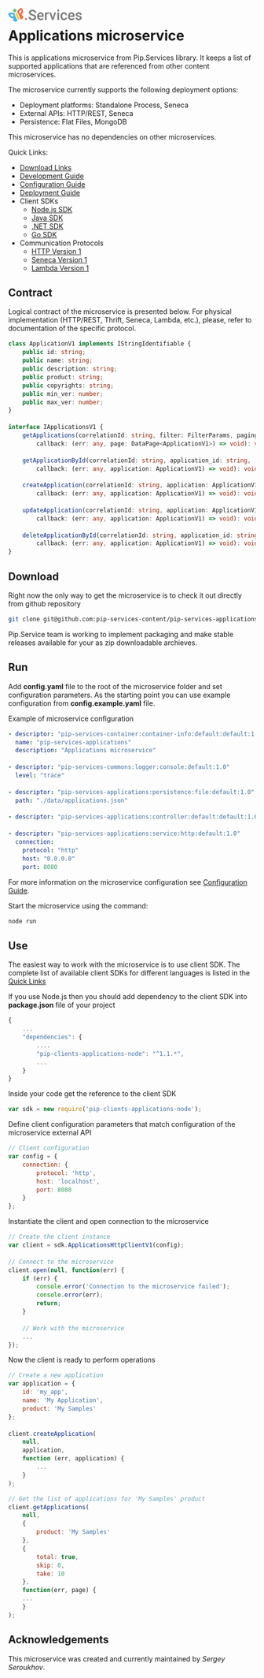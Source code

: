 # <img src="https://github.com/pip-services/pip-services/raw/master/design/Logo.png" alt="Pip.Services Logo" style="max-width:30%"> <br/> Applications microservice

This is applications microservice from Pip.Services library. 
It keeps a list of supported applications that are referenced from other content microservices.

The microservice currently supports the following deployment options:
* Deployment platforms: Standalone Process, Seneca
* External APIs: HTTP/REST, Seneca
* Persistence: Flat Files, MongoDB

This microservice has no dependencies on other microservices.

<a name="links"></a> Quick Links:

* [Download Links](doc/Downloads.md)
* [Development Guide](doc/Development.md)
* [Configuration Guide](doc/Configuration.md)
* [Deployment Guide](doc/Deployment.md)
* Client SDKs
  - [Node.js SDK](https://github.com/pip-services/pip-clients-applications-node)
  - [Java SDK](https://github.com/pip-services/pip-clients-applications-java)
  - [.NET SDK](https://github.com/pip-services/pip-clients-applications-dotnet)
  - [Go SDK](https://github.com/pip-services/pip-clients-applications-go)
* Communication Protocols
  - [HTTP Version 1](doc/HttpProtocolV1.md)
  - [Seneca Version 1](doc/SenecaProtocolV1.md)
  - [Lambda Version 1](doc/LambdaProtocolV1.md)

## Contract

Logical contract of the microservice is presented below. For physical implementation (HTTP/REST, Thrift, Seneca, Lambda, etc.),
please, refer to documentation of the specific protocol.

```typescript
class ApplicationV1 implements IStringIdentifiable {
    public id: string;
    public name: string;
    public description: string;
    public product: string;
    public copyrights: string;
    public min_ver: number;
    public max_ver: number;
}

interface IApplicationsV1 {
    getApplications(correlationId: string, filter: FilterParams, paging: PagingParams, 
        callback: (err: any, page: DataPage<ApplicationV1>) => void): void;

    getApplicationById(correlationId: string, application_id: string, 
        callback: (err: any, application: ApplicationV1) => void): void;

    createApplication(correlationId: string, application: ApplicationV1, 
        callback: (err: any, application: ApplicationV1) => void): void;

    updateApplication(correlationId: string, application: ApplicationV1, 
        callback: (err: any, application: ApplicationV1) => void): void;

    deleteApplicationById(correlationId: string, application_id: string,
        callback: (err: any, application: ApplicationV1) => void): void;
}
```

## Download

Right now the only way to get the microservice is to check it out directly from github repository
```bash
git clone git@github.com:pip-services-content/pip-services-applications-node.git
```

Pip.Service team is working to implement packaging and make stable releases available for your 
as zip downloadable archieves.

## Run

Add **config.yaml** file to the root of the microservice folder and set configuration parameters.
As the starting point you can use example configuration from **config.example.yaml** file. 

Example of microservice configuration
```yaml
- descriptor: "pip-services-container:container-info:default:default:1.0"
  name: "pip-services-applications"
  description: "Applications microservice"

- descriptor: "pip-services-commons:logger:console:default:1.0"
  level: "trace"

- descriptor: "pip-services-applications:persistence:file:default:1.0"
  path: "./data/applications.json"

- descriptor: "pip-services-applications:controller:default:default:1.0"

- descriptor: "pip-services-applications:service:http:default:1.0"
  connection:
    protocol: "http"
    host: "0.0.0.0"
    port: 8080
```
 
For more information on the microservice configuration see [Configuration Guide](Configuration.md).

Start the microservice using the command:
```bash
node run
```

## Use

The easiest way to work with the microservice is to use client SDK. 
The complete list of available client SDKs for different languages is listed in the [Quick Links](#links)

If you use Node.js then you should add dependency to the client SDK into **package.json** file of your project
```javascript
{
    ...
    "dependencies": {
        ....
        "pip-clients-applications-node": "^1.1.*",
        ...
    }
}
```

Inside your code get the reference to the client SDK
```javascript
var sdk = new require('pip-clients-applications-node');
```

Define client configuration parameters that match configuration of the microservice external API
```javascript
// Client configuration
var config = {
    connection: {
        protocol: 'http',
        host: 'localhost', 
        port: 8080
    }
};
```

Instantiate the client and open connection to the microservice
```javascript
// Create the client instance
var client = sdk.ApplicationsHttpClientV1(config);

// Connect to the microservice
client.open(null, function(err) {
    if (err) {
        console.error('Connection to the microservice failed');
        console.error(err);
        return;
    }
    
    // Work with the microservice
    ...
});
```

Now the client is ready to perform operations
```javascript
// Create a new application
var application = {
    id: 'my_app',
    name: 'My Application',
    product: 'My Samples'
};

client.createApplication(
    null,
    application,
    function (err, application) {
        ...
    }
);
```

```javascript
// Get the list of applications for 'My Samples' product
client.getApplications(
    null,
    {
        product: 'My Samples'
    },
    {
        total: true,
        skip: 0,
        take: 10
    },
    function(err, page) {
    ...    
    }
);
```    

## Acknowledgements

This microservice was created and currently maintained by *Sergey Seroukhov*.
